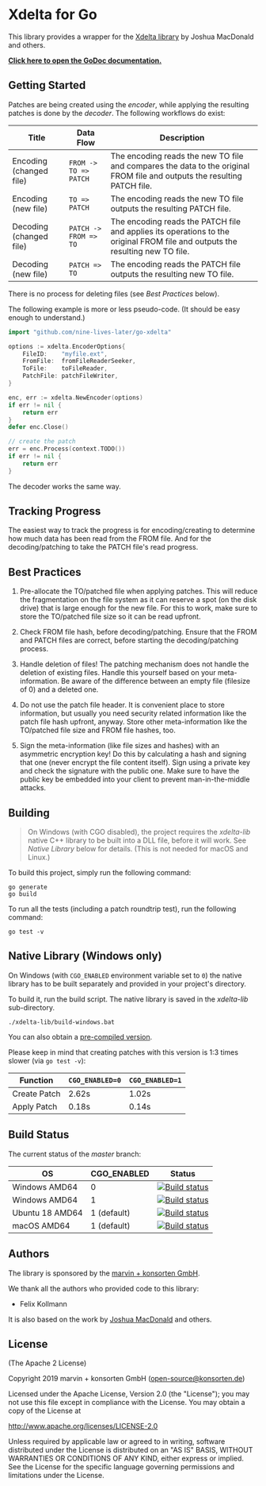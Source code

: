 # Xdelta for Go

This library provides a wrapper for the [Xdelta library](http://xdelta.org/) by Joshua MacDonald and others. 

**[Click here to open the GoDoc documentation.](https://godoc.org/github.com/nine-lives-later/go-xdelta)**

## Getting Started

Patches are being created using the *encoder*, while applying the resulting patches is done by the *decoder*. The following workflows do exist:

| Title | Data Flow | Description |
| --- | --- | --- |
| Encoding (changed file) | <nobr>`FROM -> TO => PATCH`</nobr> | The encoding reads the new TO file and compares the data to the original FROM file and outputs the resulting PATCH file. |
| Encoding (new file) | <nobr>`TO => PATCH`</nobr> | The encoding reads the new TO file outputs the resulting PATCH file. |
| Decoding (changed file) | <nobr>`PATCH -> FROM => TO`</nobr> | The encoding reads the PATCH file and applies its operations to the original FROM file and outputs the resulting new TO file. |
| Decoding (new file) | <nobr>`PATCH => TO`</nobr> | The encoding reads the PATCH file outputs the resulting new TO file. |

There is no process for deleting files (see *Best Practices* below).

The following example is more or less pseudo-code. (It should be easy enough to understand.)

```go
import "github.com/nine-lives-later/go-xdelta"

options := xdelta.EncoderOptions{
    FileID:    "myfile.ext",
    FromFile:  fromFileReaderSeeker,
    ToFile:    toFileReader,
    PatchFile: patchFileWriter,
}

enc, err := xdelta.NewEncoder(options)
if err != nil {
    return err
}
defer enc.Close()

// create the patch
err = enc.Process(context.TODO())
if err != nil {
    return err
}
```

The decoder works the same way.

## Tracking Progress

The easiest way to track the progress is for encoding/creating to determine how much data has been read from the FROM file. And for the decoding/patching to take the PATCH file's read progress.

## Best Practices

1. Pre-allocate the TO/patched file when applying patches. This will reduce the fragmentation on the file system as it can reserve a spot (on the disk drive) that is large enough for the new file. For this to work, make sure to store the TO/patched file size so it can be read upfront.

1. Check FROM file hash, before decoding/patching. Ensure that the FROM and PATCH files are correct, before starting the decoding/patching process.

1. Handle deletion of files! The patching mechanism does not handle the deletion of existing files. Handle this yourself based on your meta-information. Be aware of the difference between an empty file (filesize of 0) and a deleted one.

1. Do not use the patch file header. It is convenient place to store information, but usually you need security related information like the patch file hash upfront, anyway. Store other meta-information like the TO/patched file size and FROM file hashes, too.

1. Sign the meta-information (like file sizes and hashes) with an asymmetric encryption key! Do this by calculating a hash and signing that one (never encrypt the file content itself). Sign using a private key and check the signature with the public one. Make sure to have the public key be embedded into your client to prevent man-in-the-middle attacks.

## Building

> On Windows (with CGO disabled), the project requires the *xdelta-lib* native C++ library to be built into a DLL file, before it will work. See *Native Library* below for details. (This is not needed for macOS and Linux.)

To build this project, simply run the following command:

```
go generate
go build
```

To run all the tests (including a patch roundtrip test), run the following command:

```
go test -v
```

## Native Library (Windows only)

On Windows (with `CGO_ENABLED` environment variable set to `0`) the native library has to be built separately and provided in your project's directory.

To build it, run the build script. The native library is saved in the *xdelta-lib* sub-directory.

`./xdelta-lib/build-windows.bat`

You can also obtain a [pre-compiled version](https://github.com/nine-lives-later/go-xdelta/releases).

Please keep in mind that creating patches with this version is 1:3 times slower (via `go test -v`): 

| Function | `CGO_ENABLED=0` | `CGO_ENABLED=1` |
| --- | --- | --- |
| Create Patch | 2.62s | 1.02s |
| Apply Patch | 0.18s | 0.14s |

## Build Status

The current status of the *master* branch:

| OS | CGO_ENABLED | Status |
| --- | --- | --- |
| Windows AMD64 | 0 | [![Build status](https://ci.appveyor.com/api/projects/status/w8cqnh1a2a23kkov/branch/master?svg=true)](https://ci.appveyor.com/project/fkollmann/go-xdelta/branch/master) |
| Windows AMD64 | 1 | [![Build status](https://ci.appveyor.com/api/projects/status/mav2cgto6ahvaavq/branch/master?svg=true)](https://ci.appveyor.com/project/fkollmann/go-xdelta/branch/master) |
| Ubuntu 18 AMD64 | 1 (default) | [![Build status](https://ci.appveyor.com/api/projects/status/907d9w99x0pvlf0k/branch/master?svg=true)](https://ci.appveyor.com/project/fkollmann/go-xdelta-d0wsq/branch/master) |
| macOS AMD64 | 1 (default) | [![Build status](https://ci.appveyor.com/api/projects/status/i7xm789ak5lyq5l7/branch/master?svg=true)](https://ci.appveyor.com/project/fkollmann/go-xdelta-2b8av/branch/master) |

## Authors

The library is sponsored by the [marvin + konsorten GmbH](http://www.konsorten.de).

We thank all the authors who provided code to this library:

* Felix Kollmann

It is also based on the work by [Joshua MacDonald](https://github.com/jmacd) and others.

## License

(The Apache 2 License)

Copyright 2019 marvin + konsorten GmbH (open-source@konsorten.de)

Licensed under the Apache License, Version 2.0 (the "License");
you may not use this file except in compliance with the License.
You may obtain a copy of the License at

http://www.apache.org/licenses/LICENSE-2.0

Unless required by applicable law or agreed to in writing, software
distributed under the License is distributed on an "AS IS" BASIS,
WITHOUT WARRANTIES OR CONDITIONS OF ANY KIND, either express or implied.
See the License for the specific language governing permissions and
limitations under the License.
